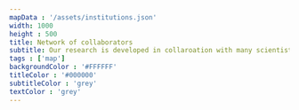 ```yaml
---
mapData : '/assets/institutions.json'
width: 1000
height : 500
title: Network of collaborators
subtitle: Our research is developed in collaroation with many scientists and technologists working in many different countries
tags : ['map']
backgroundColor : '#FFFFFF'
titleColor : '#000000'
subtitleColor : 'grey'
textColor : 'grey'
---
```

